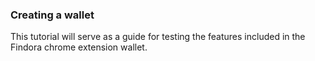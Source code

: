### Creating a wallet

This tutorial will serve as a guide for testing the features included in the Findora chrome extension wallet. 

